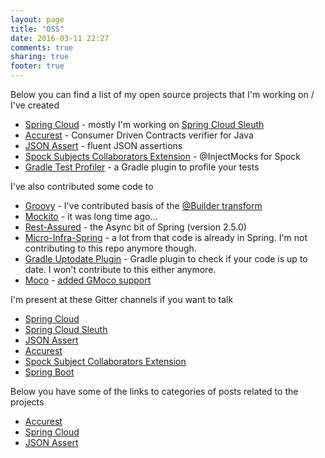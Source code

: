 ```yaml
---
layout: page
title: "OSS"
date: 2016-03-11 22:27
comments: true
sharing: true
footer: true
---
```


Below you can find a list of my open source projects that I'm working on / I've created

- [Spring Cloud](https://github.com/spring-cloud) - mostly I'm working on [Spring Cloud Sleuth](https://github.com/spring-cloud/spring-cloud-sleuth)
- [Accurest](https://github.com/Codearte/accurest) - Consumer Driven Contracts verifier for Java
- [JSON Assert](https://github.com/marcingrzejszczak/jsonassert) - fluent JSON assertions
- [Spock Subjects Collaborators Extension](https://github.com/marcingrzejszczak/spock-subjects-collaborators-extension) - @InjectMocks for Spock
- [Gradle Test Profiler](https://github.com/marcingrzejszczak/gradle-test-profiler) - a Gradle plugin to profile your tests

I've also contributed some code to

- [Groovy](https://github.com/apache/groovy) - I've contributed basis of the [@Builder transform](https://github.com/apache/groovy/blob/master/src/main/groovy/transform/builder/ExternalStrategy.java)
- [Mockito](https://github.com/mockito/mockito) - it was long time ago...
- [Rest-Assured](https://github.com/jayway/rest-assured) - the Async bit of Spring (version 2.5.0)
- [Micro-Infra-Spring](https://github.com/4finance/micro-infra-spring) - a lot from that code is already in Spring. I'm not contributing to this repo anymore though.
- [Gradle Uptodate Plugin](https://github.com/4finance/uptodate-gradle-plugin) - Gradle plugin to check if your code is up to date. I won't contribute to this either anymore.
- [Moco](https://github.com/dreamhead/moco) - [added GMoco support ](https://github.com/dreamhead/moco/pull/45)

I'm present at these Gitter channels if you want to talk

- [Spring Cloud](https://gitter.im/spring-cloud/spring-cloud)
- [Spring Cloud Sleuth](https://gitter.im/spring-cloud/spring-cloud-sleuth)
- [JSON Assert](https://gitter.im/marcingrzejszczak/jsonassert)
- [Accurest](https://gitter.im/Codearte/accurest)
- [Spock Subject Collaborators Extension](https://gitter.im/marcingrzejszczak/spock-subjects-collaborators-extension)
- [Spring Boot](https://gitter.im/spring-projects/spring-boot)

Below you have some of the links to categories of posts related to the projects

- [Accurest](/blog/categories/accurest/)
- [Spring Cloud](/blog/categories/spring-cloud/)
- [JSON Assert](/blog/categories/jsonassert/)
